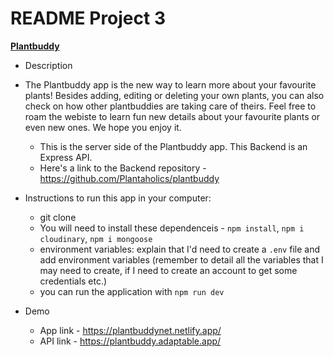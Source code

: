 # README Project 3

<ins><strong>Plantbuddy</strong></ins>

- Description
- The Plantbuddy app is the new way to learn more about your favourite plants! Besides adding, editing or deleting your own plants, you can also check on how other plantbuddies are taking care of theirs. Feel free to roam the webiste to learn fun new details about your favourite plants or even new ones. We hope you enjoy it.
  - This is the server side of the Plantbuddy app. This Backend is an Express API.
  - Here's a link to the Backend repository - https://github.com/Plantaholics/plantbuddy


- Instructions to run this app in your computer:
  - git clone
  - You will need to install these dependenceis -  `npm install`, `npm i cloudinary`, `npm i mongoose` 
  - environment variables: explain that I'd need to create a `.env` file and add environment variables (remember to detail all the variables that I may need to create, if I need to create an account to get some credentials etc.)
  - you can run the application with `npm run dev`


- Demo
  - App link - https://plantbuddynet.netlify.app/
  - API link - https://plantbuddy.adaptable.app/


<br />
